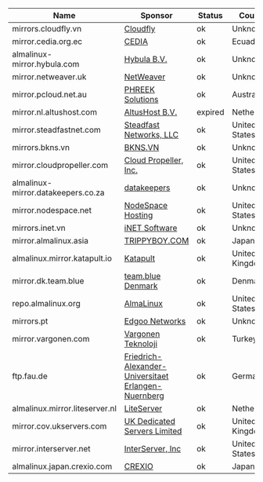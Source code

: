 | Name | Sponsor | Status | Country | HTTPS | HTTP | RSYNC |
| --- | --- | --- | --- | --- | --- | --- |
mirrors.cloudfly.vn|[Cloudfly](https://cloudfly.vn/)|ok|Unknown|[Mirror](https://mirrors.cloudfly.vn/almalinux)|[Mirror](http://mirrors.cloudfly.vn/almalinux)|
mirror.cedia.org.ec|[CEDIA](https://www.cedia.edu.ec)|ok|Ecuador|[Mirror](https://mirror.cedia.org.ec/almalinux)|[Mirror](http://mirror.cedia.org.ec/almalinux)|[Link](rsync://mirror.cedia.org.ec/almalinux)
almalinux-mirror.hybula.com|[Hybula B.V.](https://www.hybula.com/)|ok|Unknown|[Mirror](https://almalinux-mirror.hybula.com)|[Mirror](http://almalinux-mirror.hybula.com)|[Link](rsync://almalinux-mirror.hybula.com/almalinux)
mirror.netweaver.uk|[NetWeaver](https://www.netweaver.uk)|ok|Unknown|[Mirror](https://mirror.netweaver.uk/almalinux)|[Mirror](http://mirror.netweaver.uk/almalinux)|
mirror.pcloud.net.au|[PHREEK Solutions](https://phreek.solutions)|ok|Australia|[Mirror](https://mirror.pcloud.net.au/almalinux)|[Mirror](http://mirror.pcloud.net.au/almalinux)|
mirror.nl.altushost.com|[AltusHost B.V.](https://www.altushost.com/)|expired|Netherlands|[Mirror](https://mirror.nl.altushost.com/almalinux)|[Mirror](http://mirror.nl.altushost.com/almalinux)|
mirror.steadfastnet.com|[Steadfast Networks, LLC](https://www.steadfast.net/)|ok|United States|[Mirror](https://mirror.steadfastnet.com/almalinux)|[Mirror](http://mirror.steadfastnet.com/almalinux)|[Link](rsync://mirror.steadfastnet.com/almalinux)
mirrors.bkns.vn|[BKNS.VN](https://www.bkns.vn/)|ok|Unknown|[Mirror](https://mirrors.bkns.vn/almalinux)|[Mirror](http://mirrors.bkns.vn/almalinux)|[Link](rsync://mirrors.bkns.vn/almalinux)
mirror.cloudpropeller.com|[Cloud Propeller, Inc.](https://cloudpropeller.com)|ok|United States|[Mirror](https://mirror.cloudpropeller.com/almalinux)|[Mirror](http://mirror.cloudpropeller.com/almalinux)|
almalinux-mirror.datakeepers.co.za|[datakeepers](https://datakeepers.co.za/)|ok|Unknown|[Mirror](https://almalinux-mirror.datakeepers.co.za)|[Mirror](http://almalinux-mirror.datakeepers.co.za)|
mirror.nodespace.net|[NodeSpace Hosting](https://www.nodespace.net/)|ok|United States|[Mirror](https://mirror.nodespace.net/almalinux)|[Mirror](http://mirror.nodespace.net/almalinux)|
mirrors.inet.vn|[iNET Software](https://inet.vn/)|ok|Unknown|[Mirror](https://mirrors.inet.vn/almalinux)|[Mirror](http://mirrors.inet.vn/almalinux)|
mirror.almalinux.asia|[TRIPPYBOY.COM](https://blog.trippyboy.com)|ok|Japan|[Mirror](https://mirror.almalinux.asia/almalinux)|[Mirror](http://mirror.almalinux.asia/almalinux)|
almalinux.mirror.katapult.io|[Katapult](https://katapult.io)|ok|United Kingdom|[Mirror](https://almalinux.mirror.katapult.io)|[Mirror](http://almalinux.mirror.katapult.io)|[Link](rsync://almalinux.mirror.katapult.io/almalinux)
mirror.dk.team.blue|[team.blue Denmark](https://team.blue)|ok|Denmark|[Mirror](https://mirror.dk.team.blue/almalinux)|[Mirror](http://mirror.dk.team.blue/almalinux)|
repo.almalinux.org|[AlmaLinux](https://www.almalinux.org)|ok|United States|[Mirror](https://repo.almalinux.org/almalinux)|[Mirror](http://repo.almalinux.org/almalinux)|[Link](rsync://rsync.repo.almalinux.org/almalinux)
mirrors.pt|[Edgoo Networks](https://www.edgoo.io)|ok|Unknown|[Mirror](https://mirrors.pt/almalinux)|[Mirror](http://mirrors.pt/almalinux)|[Link](rsync://mirrors.pt/almalinux)
mirror.vargonen.com|[Vargonen Teknoloji](https://www.vargonen.com)|ok|Turkey|[Mirror](https://mirror.vargonen.com/almalinux)|[Mirror](http://mirror.vargonen.com/almalinux)|
ftp.fau.de|[Friedrich-Alexander-Universitaet Erlangen-Nuernberg](https://www.rrze.fau.de)|ok|Germany|[Mirror](https://ftp.fau.de/almalinux)|[Mirror](http://ftp.fau.de/almalinux)|[Link](rsync://ftp.fau.de/almalinux)
almalinux.mirror.liteserver.nl|[LiteServer](https://www.liteserver.nl/)|ok|Netherlands|[Mirror](https://almalinux.mirror.liteserver.nl)|[Mirror](http://almalinux.mirror.liteserver.nl)|[Link](rsync://mirror.liteserver.nl/almalinux)
mirror.cov.ukservers.com|[UK Dedicated Servers Limited](https://www.ukservers.com/)|ok|United Kingdom|[Mirror](https://mirror.cov.ukservers.com/almalinux)|[Mirror](http://mirror.cov.ukservers.com/almalinux)|
mirror.interserver.net|[InterServer, Inc](https://www.interserver.net/)|ok|United States|[Mirror](https://mirror.interserver.net/almalinux)|[Mirror](http://mirror.interserver.net/almalinux)|[Link](rsync://mirror.interserver.net/almalinux)
almalinux.japan.crexio.com|[CREXIO](https://crexio.com)|ok|Japan|[Mirror](https://almalinux.japan.crexio.com/almalinux)||

